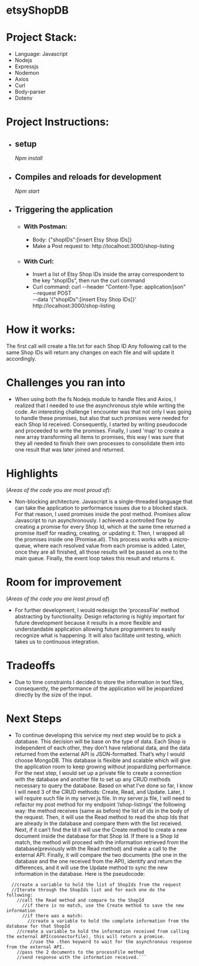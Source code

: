 # etsyShopDB

# Project Stack:
* Language: Javascript
* Nodejs 
* Expressjs
* Nodemon
* Axios
* Curl
* Body-parser
* Dotenv

# Project Instructions:

* ## setup
  _Npm install_

* ## Compiles and reloads for development
  _Npm start_

* ## Triggering the application
    * ### With Postman:
        * Body: {"shopIDs":[insert Etsy Shop IDs]}
        * Make a Post request to: http://localhost:3000/shop-listing
    * ### With Curl:
        * Insert a list of Etsy Shop IDs inside the array correspondent to the key “shopIDs”, then run the curl command
        * Curl command:
            curl --header "Content-Type: application/json" \
            --request POST \
            --data '{"shopIDs":[insert Etsy Shop IDs]}' \
            http://localhost:3000/shop-listing


# How it works:
The first call will create a file.txt for each Shop ID
Any following call to the same Shop IDs will return any changes on each file and will update it accordingly.


# Challenges you ran into
- When using both the fs Nodejs module to handle files and Axios, I realized that I needed to use the asynchronous style while writing the code. An interesting challenge I encounter was that not only I was going to handle these promises, but also that such promises were needed for each Shop Id received. Consequently, I started by writing pseudocode and proceeded to write the promises. Finally, I used 'map' to create a new array transforming all items to promises, this way I was sure that they all needed to finish their own processes to consolidate them into one result that was later joined and returned.


# Highlights 
(_Areas of the code you are most proud of_):
- Non-blocking architecture. Javascript is a single-threaded language that can take the application to performance issues due to a blocked stack.  For that reason, I used promises inside the post method. Promises allow Javascript to run asynchronously. I achieved a controlled flow by creating a promise for every Shop Id, which at the same time returned a promise itself for reading, creating, or updating it. Then, I wrapped all the promises inside one (Promise.all). This process works with a micro-queue, where each resolved value from each promise is added. Later, once they are all finished, all those results will be passed as one to the main queue. Finally, the event loop takes this result and returns it.


# Room for improvement 
(_Areas of the code you are least proud of_)
- For further development, I would redesign the ‘processFile’ method abstracting by functionality. Design refactoring is highly important for future development because it results in a more flexible and understandable application allowing future programmers to easily recognize what is happening. It will also facilitate unit testing, which takes us to continuous integration.


# Tradeoffs
- Due to time constraints I decided to store the information in text files, consequently, the performance of the application will be jeopardized directly by the size of the input.


# Next Steps
- To continue developing this service my next step would be to pick a database. This decision will be base on the type of data. Each Shop is independent of each other, they don't have relational data, and the data returned from the external API is JSON-formatted. That’s why I would choose MongoDB. This database is flexible and scalable which will give the application room to keep growing without jeopardizing performance.
For the next step, I would set up a private file to create a connection with the database and another file to set up any CRUD methods necessary to query the database. Based on what I’ve done so far, I know I will need 3 of the CRUD methods: Create, Read, and Update. Later, I will require such file in my server.js file. In my server.js file, I will need to refactor my post method for my endpoint ‘/shop-listings’ the following way: the method receives (same as before) the list of ids in the body of the request. Then, it will use the Read method to read the shop Ids that are already in the database and compare them with the list received. Next, if it can’t find the Id it will use the Create method to create a new document inside the database for that Shop Id. If there is a Shop Id match, the method will proceed with the information retrieved from the database(previously with the Read method) and make a call to the external API. Finally, it will compare the two documents (the one in the database and the one received from the API), identify and return the differences, and it will use the Update method to sync the new information in the database. Here is the pseudocode:

```app.post('/shop-listing', (req, res) => {
  //create a variable to hold the list of ShopIds from the request
  //Iterate through the ShopIds list and for each one do the following:
    //call the Read method and compare to the ShopId
      //if there is no match, use the Create method to save the new information
      //if there was a match:
        //create a variable to hold the complete information from the database for that ShopId
   	//create a variable to hold the information received from calling the external API(connectorfile), this will return a promise.
         //use the .then keyword to wait for the asynchronous response from the external API.
	//pass the 2 documents to the processFile method
	//send response with the information received.```

